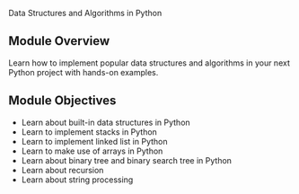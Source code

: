 Data Structures and Algorithms in Python

## Module Overview
Learn how to implement popular data structures and algorithms in your next Python project with hands-on examples.

## Module Objectives
* Learn about built-in data structures in Python
* Learn to implement stacks in Python
* Learn to implement linked list in Python
* Learn to make use of arrays in Python
* Learn about binary tree and binary search tree in Python
* Learn about recursion
* Learn about string processing


